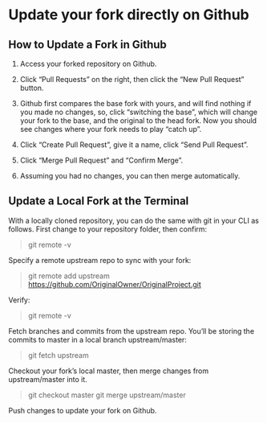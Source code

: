 
<!-- README.md is generated from README.Rmd. Please edit that file -->

# Update your fork directly on Github

## How to Update a Fork in Github

<!-- badges: start -->

<!-- badges: end -->

1.  Access your forked repository on Github.

2.  Click “Pull Requests” on the right, then click the “New Pull
    Request” button.

3.  Github first compares the base fork with yours, and will find
    nothing if you made no changes, so, click “switching the base”,
    which will change your fork to the base, and the original to the
    head fork. Now you should see changes where your fork needs to play
    “catch up”.

4.  Click “Create Pull Request”, give it a name, click “Send Pull
    Request”.

5.  Click “Merge Pull Request” and “Confirm Merge”.

6.  Assuming you had no changes, you can then merge automatically.

## Update a Local Fork at the Terminal

With a locally cloned repository, you can do the same with git in your
CLI as follows. First change to your repository folder, then confirm:

> git remote -v

Specify a remote upstream repo to sync with your fork:

> git remote add upstream
> <https://github.com/OriginalOwner/OriginalProject.git>

Verify:

> git remote -v

Fetch branches and commits from the upstream repo. You’ll be storing the
commits to master in a local branch upstream/master:

> git fetch upstream

Checkout your fork’s local master, then merge changes from
upstream/master into it.

> git checkout master git merge upstream/master

Push changes to update your fork on Github.
